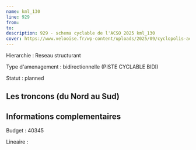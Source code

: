 ```yaml
---
name: kml_130 
line: 929
from: 
to:  
description: 929 - schema cyclable de l'ACSO 2025 kml_130 
cover: https://www.velooise.fr/wp-content/uploads/2025/09/cyclopolis-acso-default.jpg
---
```

Hierarchie : Reseau structurant

Type d'amenagement : bidirectionnelle (PISTE CYCLABLE BIDI)

Statut : planned

## Les troncons (du Nord au Sud)

## Informations complementaires

Budget  : 40345 

Lineaire :

